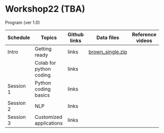 # Workshop22 (TBA)

Program (ver 1.0)

| Schedule | Topics | Github links | Data files | Reference videos |
|----------|--------|--------------|------------|-----------|
| Intro | Getting ready | links | [brown_single.zip](https://github.com/MK316/workshop22/blob/main/data/brown_single.zip)    |  |
|           | Colab for python coding | links |     |  |
| Session 1 | Python coding basics | links |     |   |
| Session 2 | NLP | links |     |   |
| Session 3 | Customized applications | links |     |   |


